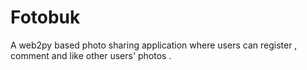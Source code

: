 Fotobuk
=======

A web2py based photo sharing application where users can register , comment and like other users' photos .